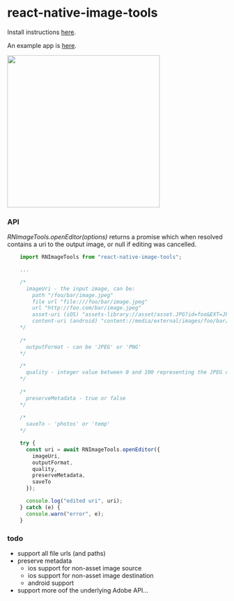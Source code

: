 # react-native-image-tools

Install instructions [here](./docs/install.md).

An example app is [here](https://github.com/npomfret/rn-image-tools-example).

<img src="docs/demo.gif" width="350">

### API


_RNImageTools.openEditor(options)_ returns a promise which when resolved contains a uri to the output image, or null if editing was cancelled.

```javascript
    import RNImageTools from "react-native-image-tools";

    ...

    /*
      imageUri - the input image, can be:
        path "/foo/bar/image.jpeg"
        file url "file:///foo/bar/image.jpeg"
        url "http://foo.com/bar/image.jpeg"
        asset-uri (iOS) "assets-library://asset/asset.JPG?id=foo&EXT=JPG
        content-uri (android) "content://media/external/images/foo/bar/JPEG"
    */
    
    /*
      outputFormat - can be 'JPEG' or 'PNG'
    */

    /*
      quality - integer value between 0 and 100 representing the JPEG compression %.  Ignored for PNG.
    */
    
    /*
      preserveMetadata - true or false
    */
    
    /*
      saveTo - 'photos' or 'temp'
    */

    try {
      const uri = await RNImageTools.openEditor({
        imageUri,
        outputFormat,
        quality,
        preserveMetadata,
        saveTo
      });

      console.log("edited uri", uri);
    } catch (e) {
      console.warn("error", e);
    }
```

### todo

 * support all file urls (and paths)
 * preserve metadata
   * ios support for non-asset image source
   * ios support for non-asset image destination
   * android support
 * support more oof the underlying Adobe API...  